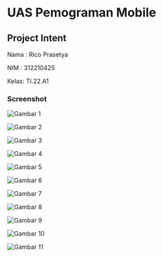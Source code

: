 # UAS Pemograman Mobile
## Project Intent

Nama : Rico Prasetya

NIM  : 312210425

Kelas: TI.22.A1

### Screenshot

![Gambar 1](Screenshot/Screenshot(220).png)

![Gambar 2](Screenshot/Screenshot(221).png)

![Gambar 3](Screenshot/Screenshot(222).png)

![Gambar 4](Screenshot/Screenshot(223).png)

![Gambar 5](Screenshot/Screenshot(224).png)

![Gambar 6](Screenshot/Screenshot(225).png)

![Gambar 7](Screenshot/Screenshot(226).png)

![Gambar 8](Screenshot/Screenshot(227).png)

![Gambar 9](Screenshot/Screenshot(228).png)

![Gambar 10](Screenshot/Screenshot(229).png)

![Gambar 11](Screenshot/Screenshot(230).png)
